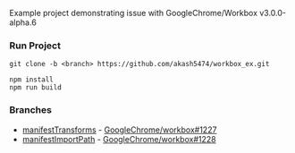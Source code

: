 Example project demonstrating issue with GoogleChrome/Workbox v3.0.0-alpha.6

### Run Project

```
git clone -b <branch> https://github.com/akash5474/workbox_ex.git

npm install
npm run build
```

### Branches

* [manifestTransforms](https://github.com/akash5474/workbox_ex/tree/manifestTransforms) - [GoogleChrome/workbox#1227](https://github.com/GoogleChrome/workbox/issues/1227)
* [manifestImportPath](https://github.com/akash5474/workbox_ex/tree/manifestImportPath) - [GoogleChrome/workbox#1228](https://github.com/GoogleChrome/workbox/issues/1228)
